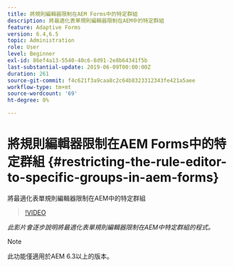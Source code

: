 ```yaml
---
title: 將規則編輯器限制在AEM Forms中的特定群組
description: 將最適化表單規則編輯器限制在AEM中的特定群組
feature: Adaptive Forms
version: 6.4,6.5
topic: Administration
role: User
level: Beginner
exl-id: 86ef4a13-5540-40c6-8d91-2e8b64341f5b
last-substantial-update: 2019-06-09T00:00:00Z
duration: 261
source-git-commit: f4c621f3a9caa8c2c64b8323312343fe421a5aee
workflow-type: tm+mt
source-wordcount: '69'
ht-degree: 0%

---
```


# 將規則編輯器限制在AEM Forms中的特定群組 {#restricting-the-rule-editor-to-specific-groups-in-aem-forms}

將最適化表單規則編輯器限制在AEM中的特定群組

>[!VIDEO](https://video.tv.adobe.com/v/19470?quality=12&learn=on)

*此影片會逐步說明將最適化表單規則編輯器限制在AEM中特定群組的程式。*

>[!NOTE]
>
>此功能僅適用於AEM 6.3以上的版本。
